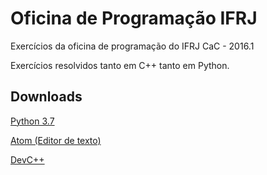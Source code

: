 # Oficina de Programação IFRJ
Exercícios da oficina de programação do IFRJ CaC - 2016.1

Exercícios resolvidos tanto em C++ tanto em Python.

## Downloads

[Python 3.7](https://www.python.org/)

[Atom (Editor de texto)](http://atom.io/)

[DevC++](http://www.bloodshed.net/devcpp.html)
